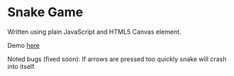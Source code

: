 # Snake Game

Written using plain JavaScript and HTML5 Canvas element.

Demo [here](https://hfolcot.github.io/snakegame)

Noted bugs (fixed soon):
If arrows are pressed too quickly snake will crash into itself. 